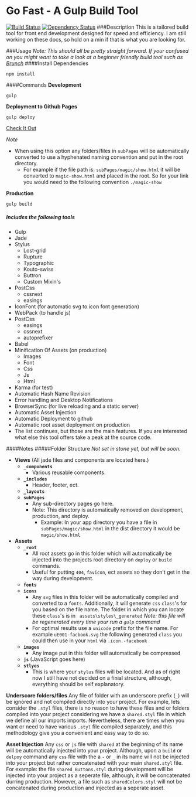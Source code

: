 Go Fast - A Gulp Build Tool
============
[![Build Status](https://travis-ci.org/artisin/goFast.svg?branch=master)](https://travis-ci.org/artisin/goFast)
[![Dependency Status](https://gemnasium.com/artisin/goFast.svg)](https://gemnasium.com/artisin/goFast)
###Description
This is a tailored build tool for front end development designed for speed and efficiency. I am still working on these docs, so hold on a min if that is what you are looking for.

###Usage
_Note: This should all be pretty straight forward. If your confused on you might want to take a look at a beginner friendly build tool such as [Brunch](brunch.io)_
####Install Dependencies
```
npm install
```
####Commands
__Development__
```
gulp
```
__Deployment to Github Pages__
```
gulp deploy
```
[Check It Out](http://artisin.github.io/goFast/)

_Note_

+  When using this option any folders/files in `subPages` will be automatically converted to use a hyphenated naming convention and put in the root directory. 
    +   For example if the file path is: `subPages/magic/show.html` it will be converted to `magic-show.html` and placed in the root. So for your link you would need to the following convention `./magic-show`

__Production__
```
gulp build
```


##### Includes the following tools
+ Gulp
+ Jade
+ Stylus
    * Lost-grid
    * Rupture
    * Typographic
    * Kouto-swiss
    * Buttron
    * Custom Mixin's
+ PostCss
    * cssnext
    * easings
+ IconFont (for automatic svg to icon font generation)
+ WebPack (to handle js)
+ PostCss
    * easings
    * cssnext
    * autoprefixer
+ Babel
+ Minification Of Assets (on production)
    + Images
    + Font
    + Css
    + Js
    + Html
+ Karma (for test)
+ Automatic Hash Name Revision
+ Error handling and Desktop Notifications
+ BrowserSync (for live reloading and a static server)
+ Automatic Asset Injection
+ Automatic Deployment to github
+ Automatic root asset deployment on production
+ The list continues, but those are the main features. If you are interested what else this tool offers take a peak at the source code. 

####Notes
#####Folder Structure
_Not set in stone yet, but will be soon._

+ __Views__ (All jade files and components are located here.)
    + __`_components`__
        + Various reusable components. 
    + __`_includes`__
        + Header, footer, ect.
    + __`_layouts`__
    + __`subPages`__
        + Any sub-directory pages go here. 
        + Note: This directory is automatically removed on development, production, and deploy.
            * Example: In your app directory you have a file in `subPages/magic/show.html` in the dist directory it would be `magic/show.html`
+ __Assets__
    + __`_root`__
        + All root assets go in this folder which will automatically be injected into the projects root directory on `deploy` or `build` commands. 
        + Useful for putting `404`, `favicon`, ect assets so they don't get in the way during development.
    +  __`fonts`__
    + __`icons`__
        + Any `svg` files in this folder will be automatically compiled and converted to a  `fonts`. Additionally, it will generate `css` `class`'s for you based on the file name. The folder in which you can locate these `class`'s is in ` assets\styles\_generated` _Note: this file will be regenerated every time your run a `gulp` command_
        + For optimal results use a `unicode` prefix for the file name. For example `uE001-facbook.svg` the following generated `class` you could then use in your `html` via `.icon.-facebook`
    + __`images`__
        + Any image put in this folder will automatically be compressed
    + __`js`__ (JavaScript goes here)
    + __`stlyes`__
        + This is where your `stylus` files will be located. And as of right now I still have not decided on a finial structure, although, everything should be self explanatory. 

__Underscore folders/files__
Any file of folder with an underscore prefix (`_`) will be ignored and not compiled directly into your project. For example, lets consider the `.styl` files, there is no reason to have these files and or folders compiled into your project considering we have a `shared.styl` file in which we define all our imports imports. Nevertheless, there are times when you want or need to have various `.styl` file compiled separately, and this methodology give you a convenient and easy way to do so.  


__Asset Injection__
Any `css` or `js` file with `shared` at the beginning of its name will be automatically injected into your project. Although, upon a `build` or `delpoy` command any `css` file with the a `-` or `_` in its name will not be injected into your project but rather concatenated with your main `shared.styl` file. For example: the file `shared_Buttons.styl` during development will be injected into your project as a seperate file, although, it will be concatenated durring production. However, a file such as `sharedColors.styl` will not be concatenated during production and injected as a seperate asset.

